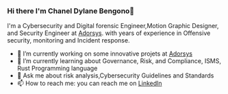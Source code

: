 ### Hi there I'm Chanel Dylane Bengono👋

I'm a Cybersecurity and Digital forensic Engineer,Motion Graphic Designer, and Security Engineer at <a href="https://adorsys.com" rel="nofollow"> Adorsys<a>. with 
years of experience in Offensive security, monitoring and Incident response.

<!--
**Bengo-dev/Bengo-dev** is a ✨ _special_ ✨ repository because its `README.md` (this file) appears on your GitHub profile.

Here are some ideas to get you started: 
- 👯 I’m looking to collaborate on ...
- 😄 Pronouns: ...
- 🤔 I’m looking for help with ...
- ⚡ Fun fact:
-->

- 🔭 I’m currently working on some innovative projets at <a href="https://adorsys.com" rel="nofollow"> Adorsys<a>
- 🌱 I’m currently learning about Governance, Risk, and Compliance, ISMS, Rust Programming language
- 💬 Ask me about risk analysis,Cybersecurity Guidelines and Standards
- 📫 How to reach me: you can reach me on <a href="https://www.linkedin.com/in/chanel-dylane-b-91b850194/" rel="nofollow"> Linkedln <a>


